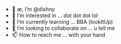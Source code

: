 - 👋 æ, I’m @dishny
- 👀 I’m interested in ... dot dot dot lol
- 🌱 I’m currently learning ... BBA (lookItUp)
- 💞️ I’m looking to collaborate on ... u tell me
- 📫 How to reach me ... with your hand

<!---
dishny/dishny is a ✨ special ✨ repository because its `README.md` (this file) appears on your GitHub profile.
You can click the Preview link to take a look at your changes.
--->
